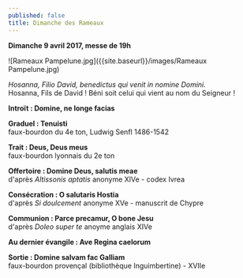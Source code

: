 ```yaml
---
published: false
title: Dimanche des Rameaux
---
```

**Dimanche 9 avril 2017, messe de 19h**  

![Rameaux Pampelune.jpg]({{site.baseurl}}/images/Rameaux Pampelune.jpg)

*Hosanna, Filio David, benedictus qui venit in nomine Domini.*  
Hosanna, Fils de David ! Béni soit celui qui vient au nom du Seigneur !


**Introït : Domine, ne longe facias**

**Graduel : Tenuisti**  
faux-bourdon du 4e ton, Ludwig Senfl 1486-1542

**Trait : Deus, Deus meus**  
faux-bourdon lyonnais du 2e ton

**Offertoire : Domine Deus, salutis meae**  
d'après *Altissonis aptatis* anonyme XIVe - codex Ivrea

**Consécration : O salutaris Hostia**  
d'après *Si doulcement* anonyme XVe - manuscrit de Chypre

**Communion : Parce precamur, O bone Jesu**  
d'après *Doleo super te* anoyme anglais XIVe

**Au dernier évangile : Ave Regina caelorum**  

**Sortie : Domine salvam fac Galliam**  
faux-bourdon provençal (bibliothèque Inguimbertine) - XVIIe

